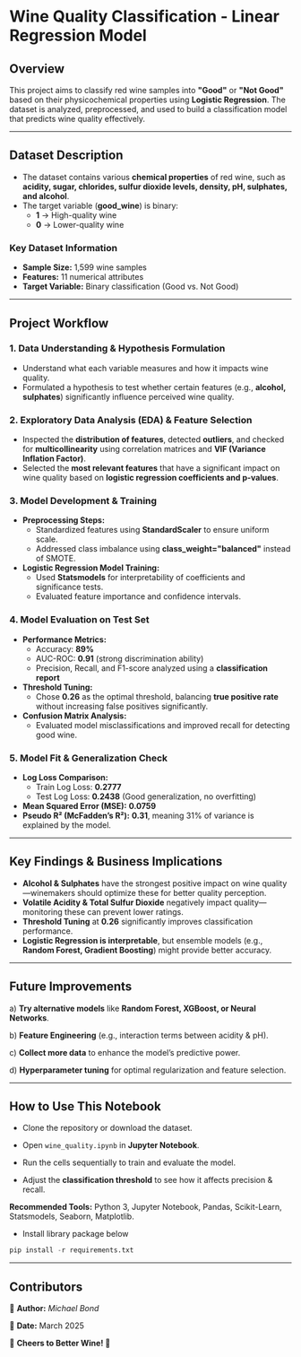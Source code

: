 # Wine Quality Classification - Linear Regression Model

## Overview
This project aims to classify red wine samples into **"Good"** or **"Not Good"** based on their physicochemical properties using **Logistic Regression**. The dataset is analyzed, preprocessed, and used to build a classification model that predicts wine quality effectively.

---

## Dataset Description
- The dataset contains various **chemical properties** of red wine, such as **acidity, sugar, chlorides, sulfur dioxide levels, density, pH, sulphates, and alcohol**.
- The target variable (**good_wine**) is binary:
  - **1** → High-quality wine
  - **0** → Lower-quality wine

### Key Dataset Information
- **Sample Size:** 1,599 wine samples
- **Features:** 11 numerical attributes
- **Target Variable:** Binary classification (Good vs. Not Good)

---

## Project Workflow

### 1️. Data Understanding & Hypothesis Formulation
- Understand what each variable measures and how it impacts wine quality.
- Formulated a hypothesis to test whether certain features (e.g., **alcohol, sulphates**) significantly influence perceived wine quality.

### 2. Exploratory Data Analysis (EDA) & Feature Selection
- Inspected the **distribution of features**, detected **outliers**, and checked for **multicollinearity** using correlation matrices and **VIF (Variance Inflation Factor)**.
- Selected the **most relevant features** that have a significant impact on wine quality based on **logistic regression coefficients and p-values**.

### 3. Model Development & Training
- **Preprocessing Steps:**
  - Standardized features using **StandardScaler** to ensure uniform scale.
  - Addressed class imbalance using **class_weight="balanced"** instead of SMOTE.
- **Logistic Regression Model Training:**
  - Used **Statsmodels** for interpretability of coefficients and significance tests.
  - Evaluated feature importance and confidence intervals.

### 4. Model Evaluation on Test Set
- **Performance Metrics:**
  - Accuracy: **89%**
  - AUC-ROC: **0.91** (strong discrimination ability)
  - Precision, Recall, and F1-score analyzed using a **classification report**
- **Threshold Tuning:**
  - Chose **0.26** as the optimal threshold, balancing **true positive rate** without increasing false positives significantly.
- **Confusion Matrix Analysis:**
  - Evaluated model misclassifications and improved recall for detecting good wine.

### 5. Model Fit & Generalization Check
- **Log Loss Comparison:**
  - Train Log Loss: **0.2777**
  - Test Log Loss: **0.2438** (Good generalization, no overfitting)
- **Mean Squared Error (MSE):** **0.0759**
- **Pseudo R² (McFadden’s R²):** **0.31**, meaning 31% of variance is explained by the model.

---

## Key Findings & Business Implications
- **Alcohol & Sulphates** have the strongest positive impact on wine quality—winemakers should optimize these for better quality perception.
- **Volatile Acidity & Total Sulfur Dioxide** negatively impact quality—monitoring these can prevent lower ratings.
- **Threshold Tuning** at **0.26** significantly improves classification performance.
- **Logistic Regression is interpretable**, but ensemble models (e.g., **Random Forest, Gradient Boosting**) might provide better accuracy.

---

## Future Improvements
a)  **Try alternative models** like **Random Forest, XGBoost, or Neural Networks**.

b) **Feature Engineering** (e.g., interaction terms between acidity & pH).

c) **Collect more data** to enhance the model’s predictive power.

d) **Hyperparameter tuning** for optimal regularization and feature selection.

---

## How to Use This Notebook
- Clone the repository or download the dataset.

-  Open `wine_quality.ipynb` in **Jupyter Notebook**.

- Run the cells sequentially to train and evaluate the model.

- Adjust the **classification threshold** to see how it affects precision & recall.

**Recommended Tools:** Python 3, Jupyter Notebook, Pandas, Scikit-Learn, Statsmodels, Seaborn, Matplotlib.

- Install library package below 

``` python
pip install -r requirements.txt
```
---

## Contributors
📌 **Author:** *Michael Bond*

📌 **Date:** March 2025

🚀 **Cheers to Better Wine! 🍷**


